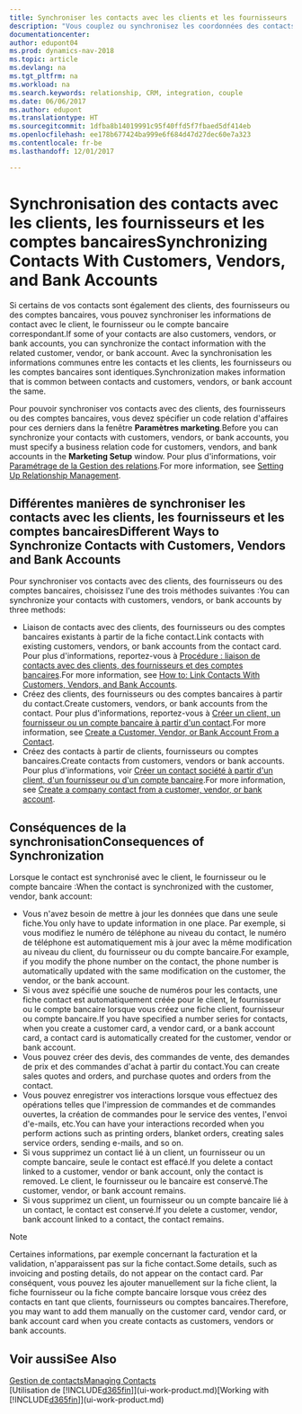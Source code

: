 ```yaml
---
title: Synchroniser les contacts avec les clients et les fournisseurs
description: "Vous couplez ou synchronisez les coordonnées des contacts qui sont également des clients, des fournisseurs, ou des comptes bancaires, afin de mettre uniquement à jour les informations à un emplacement."
documentationcenter: 
author: edupont04
ms.prod: dynamics-nav-2018
ms.topic: article
ms.devlang: na
ms.tgt_pltfrm: na
ms.workload: na
ms.search.keywords: relationship, CRM, integration, couple
ms.date: 06/06/2017
ms.author: edupont
ms.translationtype: HT
ms.sourcegitcommit: 1dfba8b14019991c95f40ffd5f7fbaed5df414eb
ms.openlocfilehash: ee178b677424ba999e6f684d47d27dec60e7a323
ms.contentlocale: fr-be
ms.lasthandoff: 12/01/2017

---
```

# <a name="synchronizing-contacts-with-customers-vendors-and-bank-accounts"></a><span data-ttu-id="a6914-103">Synchronisation des contacts avec les clients, les fournisseurs et les comptes bancaires</span><span class="sxs-lookup"><span data-stu-id="a6914-103">Synchronizing Contacts With Customers, Vendors, and Bank Accounts</span></span>
<span data-ttu-id="a6914-104">Si certains de vos contacts sont également des clients, des fournisseurs ou des comptes bancaires, vous pouvez synchroniser les informations de contact avec le client, le fournisseur ou le compte bancaire correspondant.</span><span class="sxs-lookup"><span data-stu-id="a6914-104">If some of your contacts are also customers, vendors, or bank accounts, you can synchronize the contact information with the related customer, vendor, or bank account.</span></span> <span data-ttu-id="a6914-105">Avec la synchronisation les informations communes entre les contacts et les clients, les fournisseurs ou les comptes bancaires sont identiques.</span><span class="sxs-lookup"><span data-stu-id="a6914-105">Synchronization makes information that is common between contacts and customers, vendors, or bank account the same.</span></span>  

<span data-ttu-id="a6914-106">Pour pouvoir synchroniser vos contacts avec des clients, des fournisseurs ou des comptes bancaires, vous devez spécifier un code relation d'affaires pour ces derniers dans la fenêtre **Paramètres marketing**.</span><span class="sxs-lookup"><span data-stu-id="a6914-106">Before you can synchronize your contacts with customers, vendors, or bank accounts, you must specify a business relation code for customers, vendors, and bank accounts in the **Marketing Setup** window.</span></span> <span data-ttu-id="a6914-107">Pour plus d'informations, voir [Paramétrage de la Gestion des relations](marketing-setup-marketing.md).</span><span class="sxs-lookup"><span data-stu-id="a6914-107">For more information, see [Setting Up Relationship Management](marketing-setup-marketing.md).</span></span>

## <a name="different-ways-to-synchronize-contacts-with-customers-vendors-and-bank-accounts"></a><span data-ttu-id="a6914-108">Différentes manières de synchroniser les contacts avec les clients, les fournisseurs et les comptes bancaires</span><span class="sxs-lookup"><span data-stu-id="a6914-108">Different Ways to Synchronize Contacts with Customers, Vendors and Bank Accounts</span></span>
<span data-ttu-id="a6914-109">Pour synchroniser vos contacts avec des clients, des fournisseurs ou des comptes bancaires, choisissez l'une des trois méthodes suivantes :</span><span class="sxs-lookup"><span data-stu-id="a6914-109">You can synchronize your contacts with customers, vendors, or bank accounts by three methods:</span></span>

* <span data-ttu-id="a6914-110">Liaison de contacts avec des clients, des fournisseurs ou des comptes bancaires existants à partir de la fiche contact.</span><span class="sxs-lookup"><span data-stu-id="a6914-110">Link contacts with existing customers, vendors, or bank accounts from the contact card.</span></span> <span data-ttu-id="a6914-111">Pour plus d'informations, reportez-vous à [Procédure : liaison de contacts avec des clients, des fournisseurs et des comptes bancaires](marketing-how-link-contact.md).</span><span class="sxs-lookup"><span data-stu-id="a6914-111">For more information, see [How to: Link Contacts With Customers, Vendors, and Bank Accounts](marketing-how-link-contact.md).</span></span>
* <span data-ttu-id="a6914-112">Créez des clients, des fournisseurs ou des comptes bancaires à partir du contact.</span><span class="sxs-lookup"><span data-stu-id="a6914-112">Create customers, vendors, or bank accounts from the contact.</span></span> <span data-ttu-id="a6914-113">Pour plus d'informations, reportez-vous à [Créer un client, un fournisseur ou un compte bancaire à partir d'un contact](marketing-how-create-contacts-new-customers-vendors-bank-accounts.md).</span><span class="sxs-lookup"><span data-stu-id="a6914-113">For more information, see [Create a Customer, Vendor, or Bank Account From a Contact](marketing-how-create-contacts-new-customers-vendors-bank-accounts.md).</span></span>
* <span data-ttu-id="a6914-114">Créez des contacts à partir de clients, fournisseurs ou comptes bancaires.</span><span class="sxs-lookup"><span data-stu-id="a6914-114">Create contacts from customers, vendors or bank accounts.</span></span> <span data-ttu-id="a6914-115">Pour plus d'informations, voir [Créer un contact société à partir d'un client, d'un fournisseur ou d'un compte bancaire](marketing-how-create-contact-companies.md).</span><span class="sxs-lookup"><span data-stu-id="a6914-115">For more information, see [Create a company contact from a customer, vendor, or bank account](marketing-how-create-contact-companies.md).</span></span>

## <a name="consequences-of-synchronization"></a><span data-ttu-id="a6914-116">Conséquences de la synchronisation</span><span class="sxs-lookup"><span data-stu-id="a6914-116">Consequences of Synchronization</span></span>
<span data-ttu-id="a6914-117">Lorsque le contact est synchronisé avec le client, le fournisseur ou le compte bancaire :</span><span class="sxs-lookup"><span data-stu-id="a6914-117">When the contact is synchronized with the customer, vendor, bank account:</span></span>

* <span data-ttu-id="a6914-118">Vous n'avez besoin de mettre à jour les données que dans une seule fiche.</span><span class="sxs-lookup"><span data-stu-id="a6914-118">You only have to update information in one place.</span></span> <span data-ttu-id="a6914-119">Par exemple, si vous modifiez le numéro de téléphone au niveau du contact, le numéro de téléphone est automatiquement mis à jour avec la même modification au niveau du client, du fournisseur ou du compte bancaire.</span><span class="sxs-lookup"><span data-stu-id="a6914-119">For example, if you modify the phone number on the contact, the phone number is automatically updated with the same modification on the customer, the vendor, or the bank account.</span></span>
* <span data-ttu-id="a6914-120">Si vous avez spécifié une souche de numéros pour les contacts, une fiche contact est automatiquement créée pour le client, le fournisseur ou le compte bancaire lorsque vous créez une fiche client, fournisseur ou compte bancaire.</span><span class="sxs-lookup"><span data-stu-id="a6914-120">If you have specified a number series for contacts, when you create a customer card, a vendor card, or a bank account card, a contact card is automatically created for the customer, vendor or bank account.</span></span>
* <span data-ttu-id="a6914-121">Vous pouvez créer des devis, des commandes de vente, des demandes de prix et des commandes d'achat à partir du contact.</span><span class="sxs-lookup"><span data-stu-id="a6914-121">You can create sales quotes and orders, and purchase quotes and orders from the contact.</span></span>
* <span data-ttu-id="a6914-122">Vous pouvez enregistrer vos interactions lorsque vous effectuez des opérations telles que l'impression de commandes et de commandes ouvertes, la création de commandes pour le service des ventes, l'envoi d'e-mails, etc.</span><span class="sxs-lookup"><span data-stu-id="a6914-122">You can have your interactions recorded when you perform actions such as printing orders, blanket orders, creating sales service orders, sending e-mails, and so on.</span></span>
* <span data-ttu-id="a6914-123">Si vous supprimez un contact lié à un client, un fournisseur ou un compte bancaire, seule le contact est effacé.</span><span class="sxs-lookup"><span data-stu-id="a6914-123">If you delete a contact linked to a customer, vendor or bank account, only the contact is removed.</span></span> <span data-ttu-id="a6914-124">Le client, le fournisseur ou le bancaire est conservé.</span><span class="sxs-lookup"><span data-stu-id="a6914-124">The customer, vendor, or bank account remains.</span></span>
* <span data-ttu-id="a6914-125">Si vous supprimez un client, un fournisseur ou un compte bancaire lié à un contact, le contact est conservé.</span><span class="sxs-lookup"><span data-stu-id="a6914-125">If you delete a customer, vendor, bank account linked to a contact, the contact remains.</span></span>

> [!NOTE]  
>   <span data-ttu-id="a6914-126">Certaines informations, par exemple concernant la facturation et la validation, n'apparaissent pas sur la fiche contact.</span><span class="sxs-lookup"><span data-stu-id="a6914-126">Some details, such as invoicing and posting details, do not appear on the contact card.</span></span> <span data-ttu-id="a6914-127">Par conséquent, vous pouvez les ajouter manuellement sur la fiche client, la fiche fournisseur ou la fiche compte bancaire lorsque vous créez des contacts en tant que clients, fournisseurs ou comptes bancaires.</span><span class="sxs-lookup"><span data-stu-id="a6914-127">Therefore, you may want to add them manually on the customer card, vendor card, or bank account card when you create contacts as customers, vendors or bank accounts.</span></span>

## <a name="see-also"></a><span data-ttu-id="a6914-128">Voir aussi</span><span class="sxs-lookup"><span data-stu-id="a6914-128">See Also</span></span>
[<span data-ttu-id="a6914-129">Gestion de contacts</span><span class="sxs-lookup"><span data-stu-id="a6914-129">Managing Contacts</span></span>](marketing-contacts.md)  
<span data-ttu-id="a6914-130">[Utilisation de [!INCLUDE[d365fin](includes/d365fin_md.md)]](ui-work-product.md)</span><span class="sxs-lookup"><span data-stu-id="a6914-130">[Working with [!INCLUDE[d365fin](includes/d365fin_md.md)]](ui-work-product.md)</span></span>

